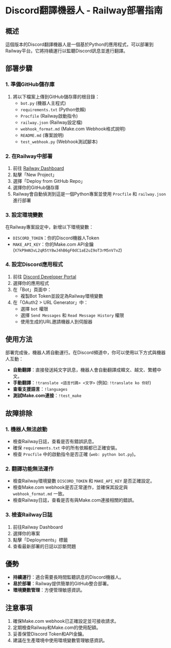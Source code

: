 # Discord翻譯機器人 - Railway部署指南

## 概述

這個版本的Discord翻譯機器人是一個基於Python的應用程式，可以部署到Railway平台。它將持續運行以監聽Discord訊息並進行翻譯。

## 部署步驟

### 1. 準備GitHub儲存庫

1. 將以下檔案上傳到GitHub儲存庫的根目錄：
   - `bot.py` (機器人主程式)
   - `requirements.txt` (Python依賴)
   - `Procfile` (Railway啟動指令)
   - `railway.json` (Railway設定檔)
   - `webhook_format.md` (Make.com Webhook格式說明)
   - `README.md` (專案說明)
   - `test_webhook.py` (Webhook測試腳本)

### 2. 在Railway中部署

1. 前往 [Railway Dashboard](https://railway.app/dashboard)
2. 點擊「New Project」
3. 選擇「Deploy from GitHub Repo」
4. 選擇你的GitHub儲存庫
5. Railway會自動偵測到這是一個Python專案並使用 `Procfile` 和 `railway.json` 進行部署

### 3. 設定環境變數

在Railway專案設定中，新增以下環境變數：

- `DISCORD_TOKEN`：你的Discord機器人Token
- `MAKE_API_KEY`：你的Make.com API金鑰 (`X7kP9mN3vL2qR5tY8wJ4hB6gF0dC1aE2uI9oT3rM5nV7xZ`)

### 4. 設定Discord應用程式

1. 前往 [Discord Developer Portal](https://discord.com/developers/applications)
2. 選擇你的應用程式
3. 在「Bot」頁面中：
   - 複製Bot Token並設定為Railway環境變數
4. 在「OAuth2 > URL Generator」中：
   - 選擇 `bot` 權限
   - 選擇 `Send Messages` 和 `Read Message History` 權限
   - 使用生成的URL邀請機器人到伺服器

## 使用方法

部署完成後，機器人將自動運行。在Discord頻道中，你可以使用以下方式與機器人互動：

- **自動翻譯**：直接發送純文字訊息，機器人會自動翻譯成韓文、越文、繁體中文。
- **手動翻譯**：`!translate <語言代碼> <文字>` (例如: `!translate ko 你好`)
- **查看支援語言**：`!languages`
- **測試Make.com連接**：`!test_make`

## 故障排除

### 1. 機器人無法啟動

- 檢查Railway日誌，查看是否有錯誤訊息。
- 確保 `requirements.txt` 中的所有依賴都已正確安裝。
- 檢查 `Procfile` 中的啟動指令是否正確 (`web: python bot.py`)。

### 2. 翻譯功能無法運作

- 檢查Railway環境變數 `DISCORD_TOKEN` 和 `MAKE_API_KEY` 是否正確設定。
- 檢查Make.com webhook是否正常運作，並確保其設定與 `webhook_format.md` 一致。
- 檢查Railway日誌，查看是否有與Make.com連接相關的錯誤。

### 3. 檢查Railway日誌

1. 前往Railway Dashboard
2. 選擇你的專案
3. 點擊「Deployments」標籤
4. 查看最新部署的日誌以診斷問題

## 優勢

- **持續運行**：適合需要長時間監聽訊息的Discord機器人。
- **易於部署**：Railway提供簡單的GitHub整合部署。
- **環境變數管理**：方便管理敏感資訊。

## 注意事項

1. 確保Make.com webhook已正確設定並可接收請求。
2. 定期檢查Railway和Make.com的使用配額。
3. 妥善保管Discord Token和API金鑰。
4. 建議在生產環境中使用環境變數管理敏感資訊。

